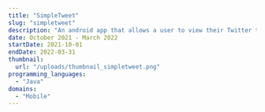 ```yaml
---
title: "SimpleTweet"
slug: "simpletweet"
description: "An android app that allows a user to view their Twitter timeline and post a new tweet."
date: October 2021 - March 2022
startDate: 2021-10-01
endDate: 2022-03-31
thumbnail:
  url: "/uploads/thumbnail_simpletweet.png"
programming_languages:
  - "Java"
domains:
  - "Mobile"
---
```

